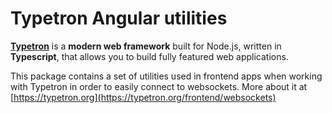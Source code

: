 # Typetron Angular utilities

**[Typetron](https://typetron.org)** is a **modern web framework** built for Node.js, written in **Typescript**, that
allows you to build fully featured web applications.

This package contains a set of utilities used in frontend apps when working with Typetron in order to easily connect to
websockets. More about it at [https://typetron.org](https://typetron.org/frontend/websockets)
